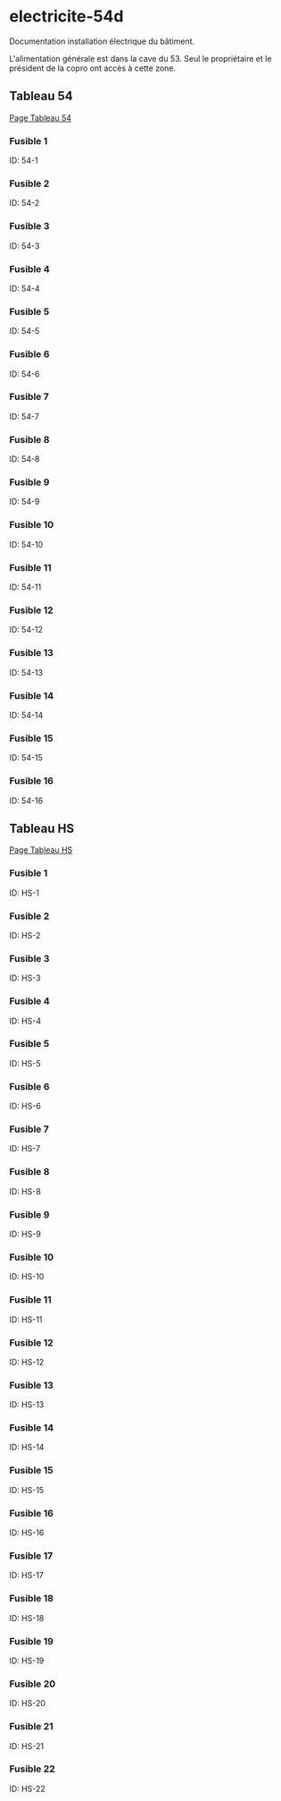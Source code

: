 # electricite-54d
Documentation installation électrique du bâtiment.

L'alimentation générale est dans la cave du 53. Seul le propriétaire et le président de la copro ont accès à cette zone.

## Tableau 54
[Page Tableau 54](54/tableau.md)
### Fusible 1 
ID: 54-1

### Fusible 2 
ID: 54-2

### Fusible 3 
ID: 54-3

### Fusible 4 
ID: 54-4

### Fusible 5 
ID: 54-5

### Fusible 6
ID: 54-6

### Fusible 7
ID: 54-7

### Fusible 8
ID: 54-8

### Fusible 9
ID: 54-9

### Fusible 10
ID: 54-10

### Fusible 11
ID: 54-11

### Fusible 12
ID: 54-12

### Fusible 13
ID: 54-13

### Fusible 14
ID: 54-14

### Fusible 15 
ID: 54-15
### Fusible 16
ID: 54-16


## Tableau HS
[Page Tableau HS](HS/tableau.md)
### Fusible 1 
ID: HS-1

### Fusible 2
ID: HS-2

### Fusible 3 
ID: HS-3

### Fusible 4
ID: HS-4

### Fusible 5
ID: HS-5

### Fusible 6
ID: HS-6

### Fusible 7
ID: HS-7

### Fusible 8
ID: HS-8

### Fusible 9
ID: HS-9

### Fusible 10
ID: HS-10

### Fusible 11
ID: HS-11

### Fusible 12
ID: HS-12

### Fusible 13
ID: HS-13

### Fusible 14
ID: HS-14

### Fusible 15
ID: HS-15

### Fusible 16
ID: HS-16

### Fusible 17
ID: HS-17

### Fusible 18
ID: HS-18

### Fusible 19
ID: HS-19

### Fusible 20
ID: HS-20

### Fusible 21
ID: HS-21

### Fusible 22
ID: HS-22

